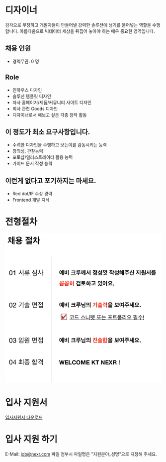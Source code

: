 # 디자이너
감각으로 무장하고 개발자들이 만들어낼 강력한 솔루션에 생기를 불어넣는 역할을 수행합니다. 아름다움으로 빅데이터 세상을 뒤집어 놓아야 하는 매우 중요한 영역입니다. 

## 채용 인원
- 경력무관: 0 명

## Role
- 인하우스 디자인
- 솔루션 템플릿 디자인
- 자사 홈페이지/제품/커뮤니티 사이트 디자인
- 회사 관련 Goods 디자인
- 디자이너로서 해보고 싶은 각종 창작 활동

## 이 정도가 최소 요구사항입니다.
- 수려한 디자인을 수행하고 보는이를 감동시키는 능력
- 창의성, 관찰능력
- 포토샵/일러스트레이터 활용 능력
- 가이드 문서 작성 능력

## 이런게 없다고 포기하지는 마세요.
- Red dot/IF 수상 경력
- Frontend 개발 지식

# 전형절차
![Job Process](../../../images/job_process.png "Job Process")

# 입사 지원서
[입사지원서 다운로드](../../../files/kt_nexr_resume.docx)

# 입사 지원 하기
E-Mail: <job@nexr.com>
파일 첨부시 파일명은 "지원분야_성명"으로 지정해 주세요.